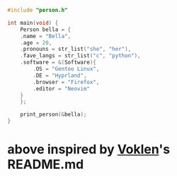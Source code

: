 ```bella.c
#include "person.h"

int main(void) {
    Person bella = {
	.name = "Bella",
	.age = 20,
	.pronouns = str_list("she", "her"),
	.fave_langs = str_list("c", "python"),
	.software = &(Software){
	    .OS = "Gentoo Linux",
	    .DE = "Hyprland",
	    .browser = "Firefox",
	    .editor = "Neovim"
	}
    };

    print_person(&bella);
}
```
# above inspired by [Voklen](https://github.com/Voklen/Voklen)'s README.md
